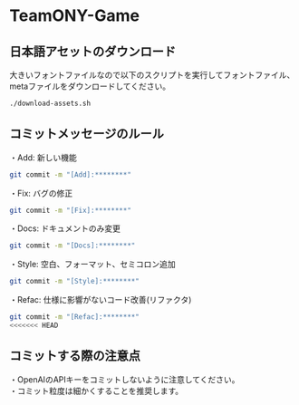 # TeamONY-Game
 
## 日本語アセットのダウンロード

大きいフォントファイルなので以下のスクリプトを実行してフォントファイル、metaファイルをダウンロードしてください。

```sh
./download-assets.sh
```

## コミットメッセージのルール

・Add: 新しい機能
```sh
git commit -m "[Add]:********"
```

・Fix: バグの修正
```sh
git commit -m "[Fix]:********"
```

・Docs: ドキュメントのみ変更
```sh
git commit -m "[Docs]:********"
```

・Style: 空白、フォーマット、セミコロン追加
```sh
git commit -m "[Style]:********"
```

・Refac: 仕様に影響がないコード改善(リファクタ) 
```sh
git commit -m "[Refac]:********"
<<<<<<< HEAD
```

## コミットする際の注意点

・OpenAIのAPIキーをコミットしないように注意してください。<br>
・コミット粒度は細かくすることを推奨します。<br>
